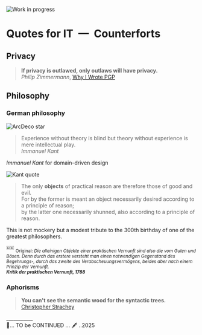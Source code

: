 ![Work in progress](https://img.shields.io/badge/🚧_work_🚧-in_progress-yellow) 

# Quotes for IT&nbsp;&nbsp;&mdash;&nbsp;&nbsp;Counterforts

## Privacy

> **If privacy is outlawed, only outlaws will have privacy.**\
_Philip Zimmermann_, [Why I Wrote PGP](https://www.philzimmermann.com/EN/essays/WhyIWrotePGP.html)

## Philosophy

### German philosophy</b>&nbsp;</ins></summary>
  
![ArcDeco star](https://img.shields.io/badge/⭐-ArcDeco-yellow)
> Experience without theory is blind but theory without experience is mere intellectual play.\
_Immanuel Kant_

_Immanuel Kant_ for domain-driven design

![Kant quote](https://img.shields.io/badge/Dare_to-know!-scarlet)

> The only **objects** of practical reason are therefore those of good and evil.\
> For by the former is meant an object necessarily desired according to a principle of reason;\
by the latter one necessarily shunned, also according to a principle of reason.

This is not mockery but a modest tribute to the 300th birthday of one of the greatest philosophers. 

<sup>🇩🇪</sup> <sub>Original: _Die alleinigen Objekte einer praktischen Vernunft sind also die vom Guten und Bösen. 
Denn durch das erstere versteht man einen notwendigen Gegenstand des Begehrungs-, 
durch das zweite des Verabscheuungsvermögens, beides aber nach einem Prinzip der Vernunft._\
_**Kritik der praktischen Vernunft, 1788**_<sub>

### Aphorisms

> **You can't see the semantic wood for the syntactic trees.**\
> [Christopher Strachey](contributors/README.md#christopher-strachey)

\___________\
🚧... TO be CONTINUED ... 🖋️ ..2025
